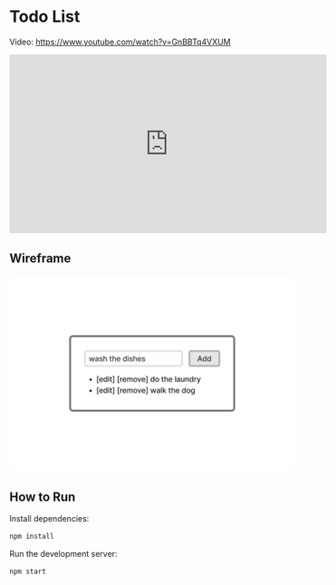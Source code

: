 # Todo List

Video: <https://www.youtube.com/watch?v=GnBBTq4VXUM>

<iframe width="560" height="315" src="https://www.youtube.com/embed/GnBBTq4VXUM?si=cXW2JUVYRByZlp77" title="YouTube video player" frameborder="0" allow="accelerometer; autoplay; clipboard-write; encrypted-media; gyroscope; picture-in-picture; web-share" referrerpolicy="strict-origin-when-cross-origin" allowfullscreen></iframe>

## Wireframe

![](wireframe.png)

## How to Run

Install dependencies:

```sh
npm install
```

Run the development server:

```sh
npm start
```
